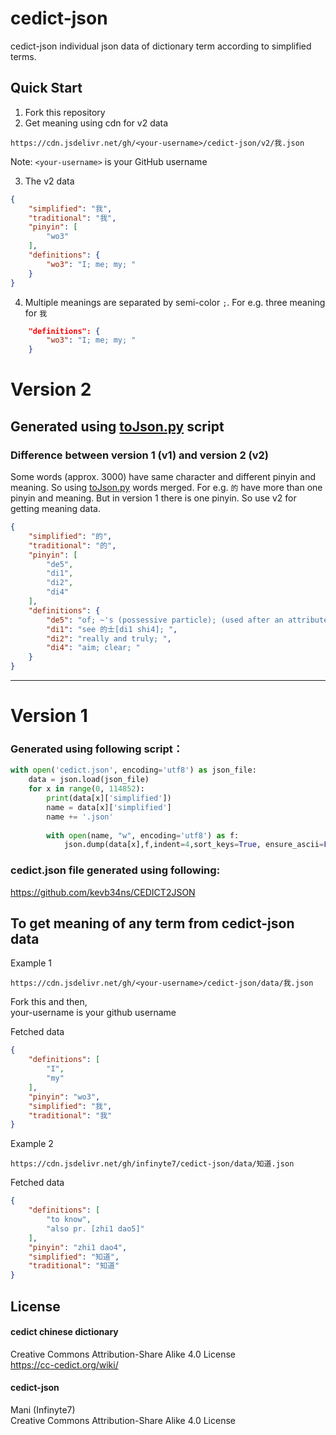 # cedict-json

cedict-json individual json data of dictionary term according to simplified terms.

## Quick Start
1. Fork this repository
2. Get meaning using cdn for v2 data
```
https://cdn.jsdelivr.net/gh/<your-username>/cedict-json/v2/我.json
```
Note: ```<your-username>``` is your GitHub username

3. The v2 data
```json
{
    "simplified": "我",
    "traditional": "我",
    "pinyin": [
        "wo3"
    ],
    "definitions": {
        "wo3": "I; me; my; "
    }
}
```
4. Multiple meanings are separated by semi-color ```;```.
For e.g. three meaning for ```我```
```json
    "definitions": {
        "wo3": "I; me; my; "
    }
```

# Version 2
## Generated using [toJson.py](toJson.py) script

### Difference between version 1 (v1) and version 2 (v2)

Some words (approx. 3000) have same character and different pinyin and meaning. So using [toJson.py](toJson.py) words merged.
For e.g. ```的``` have more than one pinyin and meaning. But in version 1 there is one pinyin. So use v2 for getting meaning data.

```json
{
    "simplified": "的",
    "traditional": "的",
    "pinyin": [
        "de5",
        "di1",
        "di2",
        "di4"
    ],
    "definitions": {
        "de5": "of; ~'s (possessive particle); (used after an attribute); (used to form a nominal expression); (used at the end of a declarative sentence for emphasis); ",
        "di1": "see 的士[di1 shi4]; ",
        "di2": "really and truly; ",
        "di4": "aim; clear; "
    }
}
```
<hr>

# Version 1 
### Generated using following script：
```python
with open('cedict.json', encoding='utf8') as json_file:
    data = json.load(json_file)
    for x in range(0, 114852):
        print(data[x]['simplified'])
        name = data[x]['simplified']
        name += '.json'
        
        with open(name, "w", encoding='utf8') as f:
            json.dump(data[x],f,indent=4,sort_keys=True, ensure_ascii=False)
```
 
### cedict.json file generated using following:
https://github.com/kevb34ns/CEDICT2JSON

## To get meaning of any term from cedict-json data
Example 1
```
https://cdn.jsdelivr.net/gh/<your-username>/cedict-json/data/我.json
```
Fork this and then, <br>
your-username is your github username

Fetched data
```json
{
    "definitions": [
        "I",
        "my"
    ],
    "pinyin": "wo3",
    "simplified": "我",
    "traditional": "我"
}
```
Example 2
```
https://cdn.jsdelivr.net/gh/infinyte7/cedict-json/data/知道.json
```
Fetched data
```json
{
    "definitions": [
        "to know",
        "also pr. [zhi1 dao5]"
    ],
    "pinyin": "zhi1 dao4",
    "simplified": "知道",
    "traditional": "知道"
}
```

## License
#### cedict chinese dictionary
Creative Commons Attribution-Share Alike 4.0 License
<br>https://cc-cedict.org/wiki/

#### cedict-json
Mani (Infinyte7)
<br>Creative Commons Attribution-Share Alike 4.0 License
